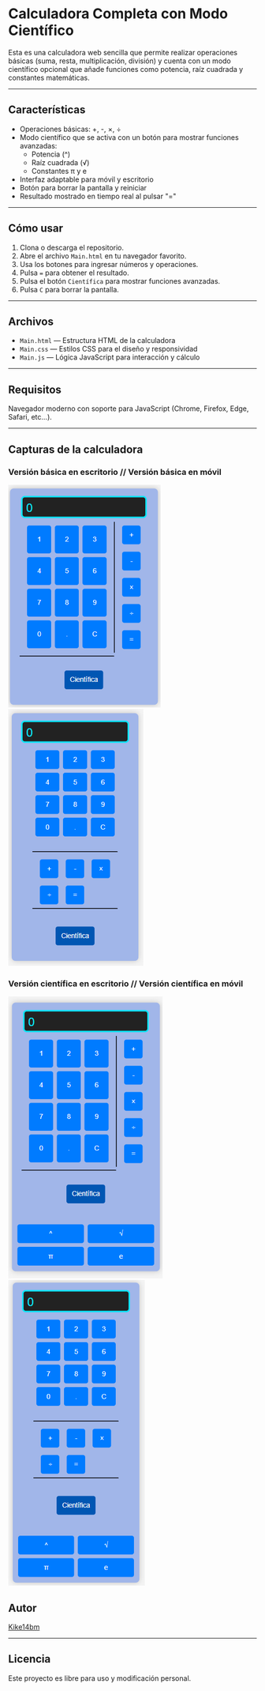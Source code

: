 # Calculadora Completa con Modo Científico

Esta es una calculadora web sencilla que permite realizar operaciones básicas (suma, resta, multiplicación, división) y cuenta con un modo científico opcional que añade funciones como potencia, raíz cuadrada y constantes matemáticas.

---

## Características

- Operaciones básicas: +, -, ×, ÷  
- Modo científico que se activa con un botón para mostrar funciones avanzadas:  
  - Potencia (^)
  - Raíz cuadrada (√)
  - Constantes π y e
- Interfaz adaptable para móvil y escritorio
- Botón para borrar la pantalla y reiniciar
- Resultado mostrado en tiempo real al pulsar "="

---

## Cómo usar

1. Clona o descarga el repositorio.  
2. Abre el archivo `Main.html` en tu navegador favorito.  
3. Usa los botones para ingresar números y operaciones.  
4. Pulsa `=` para obtener el resultado.  
5. Pulsa el botón `Científica` para mostrar funciones avanzadas.  
6. Pulsa `C` para borrar la pantalla.

---

## Archivos

- `Main.html` — Estructura HTML de la calculadora  
- `Main.css` — Estilos CSS para el diseño y responsividad  
- `Main.js` — Lógica JavaScript para interacción y cálculo

---

## Requisitos

Navegador moderno con soporte para JavaScript (Chrome, Firefox, Edge, Safari, etc...).

---
## Capturas de la calculadora

### Versión básica en escritorio // Versión básica en móvil
![Calculadora básica escritorio](./capturasVisual/calculadora-basica.png) 
![Calculadora básica móvil](./capturasVisual/calculadora-movil-basica.png)

### Versión científica en escritorio // Versión científica en móvil
![Calculadora científica escritorio](./capturasVisual/calculadora-cientifica.png) 
![Calculadora científica móvil](./capturasVisual/calculadora-movil-cientifica.png)

## Autor
[Kike14bm](https://github.com/kike14bm)

---

## Licencia

Este proyecto es libre para uso y modificación personal.

